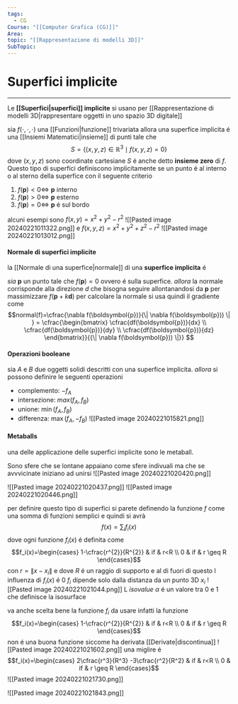 ```yaml
---
tags:
  - CG
Course: "[[Computer Grafica (CG)]]"
Area: 
topic: "[[Rappresentazione di modelli 3D]]"
SubTopic:
---
```


# Superfici implicite
---
Le __[[Superfici|superfici]] implicite__ si usano per [[Rappresentazione di modelli 3D|rappresentare oggetti in uno spazio 3D digitale]] 

sia  $f(\cdot,\cdot,\cdot)$ una [[Funzioni|funzione]] trivariata 
allora una superfice implicita é  una [[Insiemi Matematici|insieme]] di punti tale che $$S=\{(x,y,z)\in  \mathbb{R}^{3}\mid f(x,y,z)=0 \}$$
dove $(x,y,z)$ sono coordinate cartesiane 
$S$ é anche detto __insieme zero__ di $f$.
Questo tipo di superfici definiscono implicitamente se un punto é al interno o al sterno della superfice con il seguente criterio
1. $f(\boldsymbol{p})<0 \iff$ $\boldsymbol{p}$ interno
2. $f(\boldsymbol{p})>0 \iff$ $\boldsymbol{p}$ esterno
3. $f(\boldsymbol{p})=0 \iff$ $\boldsymbol{p}$ é sul bordo

alcuni esempi sono $f(x,y)=x^{2}+y^{2}-r^{2}$
![[Pasted image 20240221011322.png]]
e $f(x,y,z)=x^{2}+y^{2}+z^{2}-r^{2}$
![[Pasted image 20240221013012.png]]



#### Normale di superfici implicite
la [[Normale di una superfice|normale]] di una __superfice implicita__ é  

_sia_ $\boldsymbol{p}$ un punto tale che $f(\boldsymbol{p})=0$ ovvero é sulla superfice.
_allora_ la normale corrisponde alla direzione $d$ che bisogna seguire allontanandosi da $\boldsymbol{p}$ per massimizzare $f(\boldsymbol{p}+k\boldsymbol{d})$ 
per calcolare la normale si usa quindi il gradiente come $$normal(f)=\cfrac{\nabla f(\boldsymbol{p})}{\| \nabla f(\boldsymbol{p})) \|   } = 
\cfrac{\begin{bmatrix}
\cfrac{df(\boldsymbol{p})}{dx} \\
\cfrac{df(\boldsymbol{p})}{dy} \\
\cfrac{df(\boldsymbol{p})}{dz}
\end{bmatrix}}{{\| \nabla f(\boldsymbol{p})) \|}} $$

#### Operazioni booleane 
sia  $A$ e $B$ due oggetti solidi descritti con una superfice implicita.
_allora_ si possono definire le seguenti operazioni 
- complemento: $-f_A$
- intersezione: $max(f_A,f_B)$
- unione: $\min(f_A,f_B)$
- differenza: $\max(f_A,-f_B)$
![[Pasted image 20240221015821.png]]


#### Metaballs
una delle applicazione delle superfici implicite sono le metaball.

Sono sfere che se lontane appaiano come sfere indivuali ma che se avvvicinate iniziano ad unirsi
![[Pasted image 20240221020420.png]]

![[Pasted image 20240221020437.png]]
![[Pasted image 20240221020446.png]]


per definire questo tipo di superfici si parete definendo la funzione $f$ come una somma di funzioni semplici e quindi si avrà $$f(x)=\sum_if_i(x)$$ dove ogni funzione $f_i(x)$ é definita come $$f_i(x)=\begin{cases}
1-\cfrac{r^{2}}{R^{2}}  & if  & r<R \\
0 & if  & r \geq R 
\end{cases}$$ con $r=\| x-x_i \|$ e dove $R$ é un raggio di supporto e al di fuori di questo l influenza di $f_i(x)$ é 0
$f_i$ dipende solo dalla distanza da un punto 3D $x_i$
![[Pasted image 20240221021044.png]]
L _isovalue_ $\alpha$ é un valore tra $0$ e $1$ che definisce la isosurface

 va anche scelta bene la funzione $f_i$ da usare infatti la funzione $$f_i(x)=\begin{cases}
1-\cfrac{r^{2}}{R^{2}}  & if  & r<R \\
0 & if  & r \geq R 
\end{cases}$$ non é  una buona funzione siccome ha derivata [[Derivate|discontinua]]
![[Pasted image 20240221021602.png]]
una miglire é $$f_i(x)=\begin{cases}
2\cfrac{r^3}{R^3} -3\cfrac{r^2}{R^2}  & if  & r<R \\
0 & if  & r \geq R 
\end{cases}$$
![[Pasted image 20240221021730.png]]

![[Pasted image 20240221021843.png]]